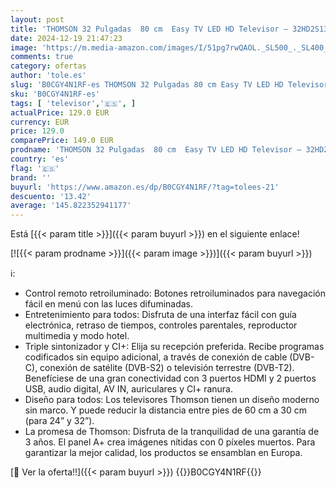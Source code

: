 ```yaml
---
layout: post
title: 'THOMSON 32 Pulgadas  80 cm  Easy TV LED HD Televisor – 32HD2S13-2023'
date: 2024-12-19 21:47:23
image: 'https://m.media-amazon.com/images/I/51pg7rwQAOL._SL500_._SL400_.jpg'
comments: true
category: ofertas
author: 'tole.es'
slug: 'B0CGY4N1RF-es THOMSON 32 Pulgadas 80 cm Easy TV LED HD Televisor –...'
sku: 'B0CGY4N1RF-es'
tags: [ 'televisor','🇪🇸', ]
actualPrice: 129.0 EUR
currency: EUR
price: 129.0
comparePrice: 149.0 EUR
prodname: 'THOMSON 32 Pulgadas  80 cm  Easy TV LED HD Televisor – 32HD2S13-2023'
country: 'es'
flag: '🇪🇸'
brand: ''
buyurl: 'https://www.amazon.es/dp/B0CGY4N1RF/?tag=tolees-21'
descuento: '13.42'
average: '145.822352941177'
---
```


Está [{{< param title >}}]({{< param buyurl >}}) en el siguiente enlace!

[![{{< param prodname >}}]({{< param image >}})]({{< param buyurl >}})

ℹ️:

- Control remoto retroiluminado: Botones retroiluminados para navegación fácil en menú con las luces difuminadas.
- Entretenimiento para todos: Disfruta de una interfaz fácil con guía electrónica, retraso de tiempos, controles parentales, reproductor multimedia y modo hotel.
- Triple sintonizador y CI+: Elija su recepción preferida. Recibe programas codificados sin equipo adicional, a través de conexión de cable (DVB-C), conexión de satélite (DVB-S2) o televisión terrestre (DVB-T2). Benefíciese de una gran conectividad con 3 puertos HDMI y 2 puertos USB, audio digital, AV IN, auriculares y CI+ ranura.
- Diseño para todos: Los televisores Thomson tienen un diseño moderno sin marco. Y puede reducir la distancia entre pies de 60 cm a 30 cm (para 24” y 32”).
- La promesa de Thomson: Disfruta de la tranquilidad de una garantía de 3 años. El panel A+ crea imágenes nítidas con 0 píxeles muertos. Para garantizar la mejor calidad, los productos se ensamblan en Europa.

[🛒 Ver la oferta!!]({{< param buyurl >}})
{{<world>}}B0CGY4N1RF{{</world>}}
